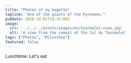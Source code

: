 ```yaml
---
title: "Photos of my bagette"
tagline: "One of the giants of the Pyrenees."
pubDate: 2026-10-01T14:15:00Z
image:
  src: '../../../assets/images/en/tourmalet-view.jpg'
  alt: 'A view from the summit of the Col du Tourmalet'
tags: ["Photos", "Milestone"]
featured: false
---
```

Lunchtime: Let's eat